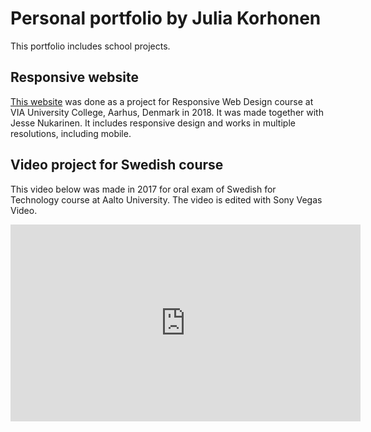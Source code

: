 # Personal portfolio by Julia Korhonen
This portfolio includes school projects. 
## Responsive website
[This website](https://juliakorhonen.github.io/Responsive-website) was done as a project for Responsive Web Design course at VIA University College, Aarhus, Denmark in 2018. It was made together with Jesse Nukarinen. It includes responsive design and works in multiple resolutions, including mobile. 

## Video project for Swedish course
This video below was made in 2017 for oral exam of Swedish for Technology course at Aalto University. The video is edited with Sony Vegas Video. 
<iframe width="560" height="315" src="https://www.youtube.com/embed/EWi6ppZviQc" frameborder="0" allow="accelerometer; autoplay; encrypted-media; gyroscope; picture-in-picture" allowfullscreen></iframe>

